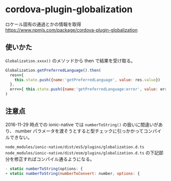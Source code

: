 
# cordova-plugin-globalization
ロケール固有の通過とかの情報を取得
https://www.npmjs.com/package/cordova-plugin-globalization

## 使いかた

`Globalization.xxxx()` のメソッドから then で結果を受け取る。

```javascript
Globalization.getPreferredLanguage().then(
  res=>{
    this.state.push({name:'getPreferredLanguage', value: res.value})
  },
  err=>{ this.state.push({name:'getPreferredLanguage:error', value: err})}
)
```


## 注意点
2016-11-29 時点での ionic-native では `numberToString()` の扱いに間違いがあり、 number パラメータを渡そうとすると型チェックに引っかかってコンパイルできない。

`node_modules/ionic-native/dist/es5/plugins/globalization.d.ts`
`node_modules/ionic-native/dist/esm/plugins/globalization.d.ts`
の下記部分を修正すればコンパイル通るようになる。

```javascript
- static numberToString(options: {
+ static numberToString(numberToConvert: number, options: {
```
